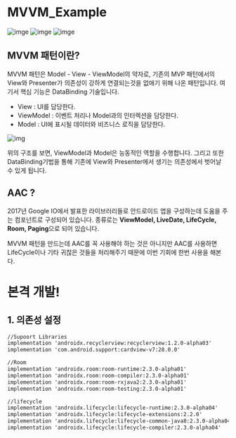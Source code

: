# MVVM_Example

![imge](https://img.shields.io/badge/ProjectType-SingleStudy-green) ![imge](https://img.shields.io/badge/Language-Kotlin-yellow) ![imge](https://img.shields.io/badge/Tools-AndroidStudio-blue)

## MVVM 패턴이란?

MVVM 패턴은 Model - View - ViewModel의 약자로, 기존의 MVP 패턴에서의 View와 Presenter가 의존성이 강하게 연결되는것을 없애기 위해 나온 패턴입니다. 여기서 핵심 기능은 DataBinding 기술입니다.

- View : UI를 담당한다.
- ViewModel : 이벤트 처리나 Model과의 인터렉션을 담당한다.
- Model : UI에 표시될 데이터와 비즈니스 로직을 담당한다.

![img](https://miro.medium.com/max/1534/1*tSHvX51lF0BwYFbmFaobpg.png)

위의 구조를 보면, ViewModel과 Model은 능동적인 역할을 수행합니다. 그리고 또한 DataBinding기법을 통해 기존에 View와 Presenter에서 생기는 의존성에서 벗어날 수 있게 됩니다.



## AAC ?

2017년 Google IO에서 발표한 라이브러리들로 안드로이드 앱을 구성하는데 도움을 주는 컴포넌트로 구성되어 있습니다. 종류로는 **ViewModel, LiveDate, LifeCycle, Room, Paging**으로 되어 있습니다.

MVVM 패턴을 만드는데 AAC를 꼭 사용해야 하는 것은 아니지만 AAC를 사용하면 LifeCycle이나 기타 귀찮은 것들을 처리해주기 때문에 이번 기회에 한번 사용을 해본다.



# 본격 개발!

## 1. 의존성 설정

```xml
//Supoort Libraries
implementation 'androidx.recyclerview:recyclerview:1.2.0-alpha03'
implementation 'com.android.support:cardview-v7:28.0.0'

//Room
implementation 'androidx.room:room-runtime:2.3.0-alpha01'
implementation 'androidx.room:room-compiler:2.3.0-alpha01'
implementation 'androidx.room:room-rxjava2:2.3.0-alpha01'
implementation 'androidx.room:room-testing:2.3.0-alpha01'

//lifecycle
implementation 'androidx.lifecycle:lifecycle-runtime:2.3.0-alpha04'
implementation 'androidx.lifecycle:lifecycle-extensions:2.2.0'
implementation 'androidx.lifecycle:lifecycle-common-java8:2.3.0-alpha04'
implementation 'androidx.lifecycle:lifecycle-compiler:2.3.0-alpha04'
```
